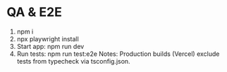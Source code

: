 # QA & E2E
1. npm i
2. npx playwright install
3. Start app: npm run dev
4. Run tests: npm run test:e2e
Notes: Production builds (Vercel) exclude tests from typecheck via tsconfig.json.
